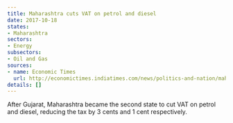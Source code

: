 ```yaml
---
title: Maharashtra cuts VAT on petrol and diesel
date: 2017-10-18
states:
- Maharashtra
sectors:
- Energy
subsectors:
- Oil and Gas
sources:
- name: Economic Times
  url: http://economictimes.indiatimes.com/news/politics-and-nation/maharashtra-government-slashes-vat-on-petrol-diesel-prices/articleshow/61018980.cms
details: []
---
```


After Gujarat, Maharashtra became the second state to cut VAT on petrol and diesel, reducing the tax by 3 cents and 1 cent respectively.
